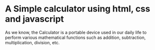 # A Simple calculator  using html, css and javascript 


As we know, the Calculator is a portable device used in our daily life to perform various mathematical functions such as addition, subtraction, multiplication, division, etc.


